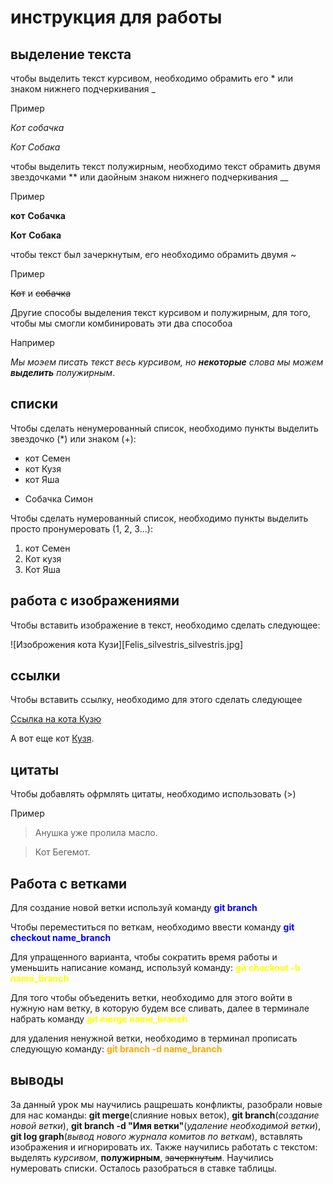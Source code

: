# инструкция для работы

## выделение текста 

чтобы выделить текст курсивом, необходимо обрамить его * или знаком нижнего подчеркивания _

Пример 

*Кот* *собачка*

_Кот_ _Собака_

чтобы выделить текст полужирным, необходимо текст обрамить двумя звездочками ** или даойным знаком нижнего подчеркивания __

Пример 

**кот** **Собачка**

__Кот__ __Собака__

чтобы текст был зачеркнутым, его необходимо обрамить двумя  ~

Пример 

~~Кот~~ и ~~cобачка~~

Другие способы выделения текст курсивом и полужирным, для того, чтобы мы смогли комбинировать эти два способоа

Например 
 
_Мы моэем писать текст весь курсивом, но **некоторые** слова мы можем **выделить** полужирным_.
## списки


Чтобы сделать ненумерованный список, необходимо пункты выделить звездочко (*) или знаком (+):

* кот Семен
* кот Кузя
* кот Яша
+ Собачка Симон

Чтобы сделать нумерованный список, необходимо пункты выделить просто пронумеровать (1, 2, 3...):

1. кот Семен
2. Кот кузя
3. Кот Яша

## работа с изображениями

Чтобы вставить изображение в текст, необходимо сделать следующее:

![Изоброжения кота Кузи][Felis_silvestris_silvestris.jpg]

## ссылки

Чтобы вставить ссылку, необходимо для этого сделать следующее 

[Ссылка на кота Кузю](https://ru.wikipedia.org/wiki/%D0%9B%D0%B5%D1%81%D0%BD%D0%BE%D0%B9_%D0%BA%D0%BE%D1%82#/media/%D0%A4%D0%B0%D0%B9%D0%BB:Felis_silvestris_silvestris.jpg)

А вот еще кот [Кузя](1).

## цитаты 

Чтобы добавлять офрмлять цитаты, необходимо использовать (>)

Пример 

> Анушка уже пролила масло.

> Кот Бегемот.

## Работа с ветками 
 
Для создание новой ветки используй команду <span style= "color:blue">**git branch** </span> 

Чтобы переместиться по веткам, необходимо ввести команду 
<span style= "color:blue">**git checkout name_branch** </span> 

Для упращенного варианта, чтобы сократить время работы и уменьшить написание команд, используй команду: <span style= "color:Yellow">**git checkout -b name_branch** </span> 

Для того чтобы объеденить ветки, необходимо для этого войти в нужную нам ветку, в которую будем все сливать, далее в терминале набрать команду  <span style= "color:Yellow">**git merge name_branch** </span> 

для удаления ненужной ветки, необходимо в терминал прописать следующую команду: <span style= "color:orange">**git branch -d name_branch** </span> 


## выводы 

За данный урок мы научились ращрешать конфликты, разобрали новые для нас команды: __git merge__(слияние новых веток), __git branch__(_cоздание новой ветки_), __git branch -d "Имя ветки"__(_удаление необходимой ветки_), __git log graph__(_вывод нового журнала комитов по веткам_), вставлять изображения и игнорировать их. Также научились работать с текстом: выделять _курсивом_, **полужирным**, ~~зачеркнутым~~. Научились нумеровать списки. Осталось разобраться в ставке таблицы.